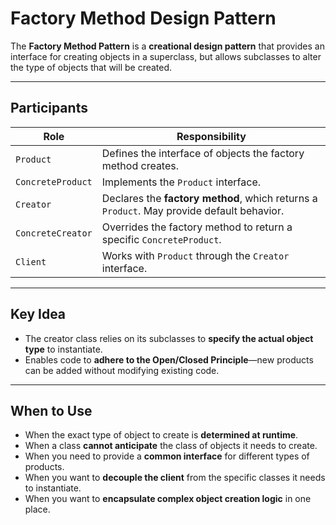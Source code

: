# Factory Method Design Pattern

The **Factory Method Pattern** is a **creational design pattern** that provides an interface for creating objects in a superclass, but allows subclasses to alter the type of objects that will be created.

---

## Participants

| Role               | Responsibility                                                                 |
|--------------------|----------------------------------------------------------------------------------|
| `Product`           | Defines the interface of objects the factory method creates.                   |
| `ConcreteProduct`   | Implements the `Product` interface.                                            |
| `Creator`           | Declares the **factory method**, which returns a `Product`. May provide default behavior. |
| `ConcreteCreator`   | Overrides the factory method to return a specific `ConcreteProduct`.            |
| `Client`            | Works with `Product` through the `Creator` interface.                          |

---

## Key Idea

- The creator class relies on its subclasses to **specify the actual object type** to instantiate.
- Enables code to **adhere to the Open/Closed Principle**—new products can be added without modifying existing code.

---

## When to Use

- When the exact type of object to create is **determined at runtime**.
- When a class **cannot anticipate** the class of objects it needs to create.
- When you need to provide a **common interface** for different types of products.
- When you want to **decouple the client** from the specific classes it needs to instantiate.
- When you want to **encapsulate complex object creation logic** in one place.